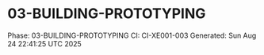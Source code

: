 # 03-BUILDING-PROTOTYPING
Phase: 03-BUILDING-PROTOTYPING
CI: CI-XE001-003
Generated: Sun Aug 24 22:41:25 UTC 2025
